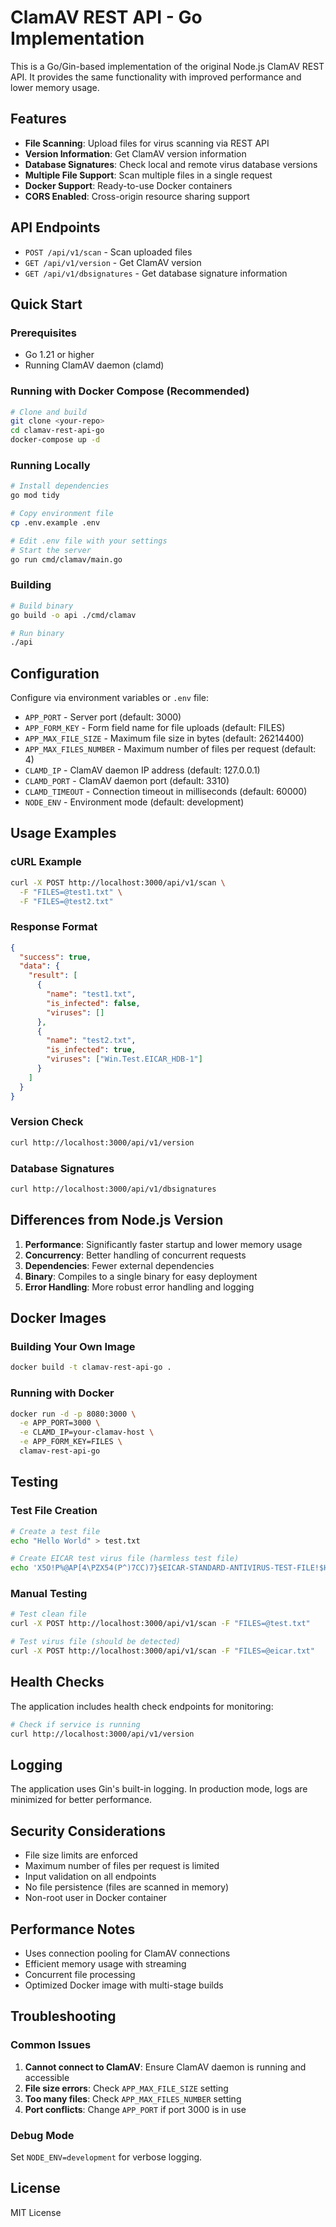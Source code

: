 # ClamAV REST API - Go Implementation

This is a Go/Gin-based implementation of the original Node.js ClamAV REST API. It provides the same functionality with improved performance and lower memory usage.

## Features

- **File Scanning**: Upload files for virus scanning via REST API
- **Version Information**: Get ClamAV version information
- **Database Signatures**: Check local and remote virus database versions
- **Multiple File Support**: Scan multiple files in a single request
- **Docker Support**: Ready-to-use Docker containers
- **CORS Enabled**: Cross-origin resource sharing support

## API Endpoints

- `POST /api/v1/scan` - Scan uploaded files
- `GET /api/v1/version` - Get ClamAV version
- `GET /api/v1/dbsignatures` - Get database signature information

## Quick Start

### Prerequisites

- Go 1.21 or higher
- Running ClamAV daemon (clamd)

### Running with Docker Compose (Recommended)

```bash
# Clone and build
git clone <your-repo>
cd clamav-rest-api-go
docker-compose up -d
```

### Running Locally

```bash
# Install dependencies
go mod tidy

# Copy environment file
cp .env.example .env

# Edit .env file with your settings
# Start the server
go run cmd/clamav/main.go
```

### Building

```bash
# Build binary
go build -o api ./cmd/clamav

# Run binary
./api
```

## Configuration

Configure via environment variables or `.env` file:

- `APP_PORT` - Server port (default: 3000)
- `APP_FORM_KEY` - Form field name for file uploads (default: FILES)
- `APP_MAX_FILE_SIZE` - Maximum file size in bytes (default: 26214400)
- `APP_MAX_FILES_NUMBER` - Maximum number of files per request (default: 4)
- `CLAMD_IP` - ClamAV daemon IP address (default: 127.0.0.1)
- `CLAMD_PORT` - ClamAV daemon port (default: 3310)
- `CLAMD_TIMEOUT` - Connection timeout in milliseconds (default: 60000)
- `NODE_ENV` - Environment mode (default: development)

## Usage Examples

### cURL Example

```bash
curl -X POST http://localhost:3000/api/v1/scan \
  -F "FILES=@test1.txt" \
  -F "FILES=@test2.txt"
```

### Response Format

```json
{
  "success": true,
  "data": {
    "result": [
      {
        "name": "test1.txt",
        "is_infected": false,
        "viruses": []
      },
      {
        "name": "test2.txt",
        "is_infected": true,
        "viruses": ["Win.Test.EICAR_HDB-1"]
      }
    ]
  }
}
```

### Version Check

```bash
curl http://localhost:3000/api/v1/version
```

### Database Signatures

```bash
curl http://localhost:3000/api/v1/dbsignatures
```

## Differences from Node.js Version

1. **Performance**: Significantly faster startup and lower memory usage
2. **Concurrency**: Better handling of concurrent requests
3. **Dependencies**: Fewer external dependencies
4. **Binary**: Compiles to a single binary for easy deployment
5. **Error Handling**: More robust error handling and logging

## Docker Images

### Building Your Own Image

```bash
docker build -t clamav-rest-api-go .
```

### Running with Docker

```bash
docker run -d -p 8080:3000 \
  -e APP_PORT=3000 \
  -e CLAMD_IP=your-clamav-host \
  -e APP_FORM_KEY=FILES \
  clamav-rest-api-go
```

## Testing

### Test File Creation

```bash
# Create a test file
echo "Hello World" > test.txt

# Create EICAR test virus file (harmless test file)
echo 'X5O!P%@AP[4\PZX54(P^)7CC)7}$EICAR-STANDARD-ANTIVIRUS-TEST-FILE!$H+H*' > eicar.txt
```

### Manual Testing

```bash
# Test clean file
curl -X POST http://localhost:3000/api/v1/scan -F "FILES=@test.txt"

# Test virus file (should be detected)
curl -X POST http://localhost:3000/api/v1/scan -F "FILES=@eicar.txt"
```

## Health Checks

The application includes health check endpoints for monitoring:

```bash
# Check if service is running
curl http://localhost:3000/api/v1/version
```

## Logging

The application uses Gin's built-in logging. In production mode, logs are minimized for better performance.

## Security Considerations

- File size limits are enforced
- Maximum number of files per request is limited
- Input validation on all endpoints
- No file persistence (files are scanned in memory)
- Non-root user in Docker container

## Performance Notes

- Uses connection pooling for ClamAV connections
- Efficient memory usage with streaming
- Concurrent file processing
- Optimized Docker image with multi-stage builds

## Troubleshooting

### Common Issues

1. **Cannot connect to ClamAV**: Ensure ClamAV daemon is running and accessible
2. **File size errors**: Check `APP_MAX_FILE_SIZE` setting
3. **Too many files**: Check `APP_MAX_FILES_NUMBER` setting
4. **Port conflicts**: Change `APP_PORT` if port 3000 is in use

### Debug Mode

Set `NODE_ENV=development` for verbose logging.

## License

MIT License 
